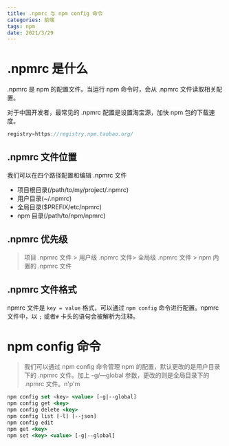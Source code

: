 ```yaml
---
title: .npmrc 与 npm config 命令
categories: 前端
tags: npm
date: 2021/3/29
---
```


# .npmrc 是什么

.npmrc 是 npm 的配置文件。当运行 npm 命令时，会从 .npmrc 文件读取相关配置。

对于中国开发者，最常见的 .npmrc 配置是设置淘宝源，加快 npm 包的下载速度。

```jsx
registry=https://registry.npm.taobao.org/
```

<!-- more -->

## .npmrc 文件位置

我们可以在四个路径配置和编辑 .npmrc 文件

- 项目根目录(/path/to/my/project/.npmrc)
- 用户目录(~/.npmrc)
- 全局目录($PREFIX/etc/npmrc)
- npm 目录(/path/to/npm/npmrc)

## .npmrc 优先级

> 项目 .npmrc 文件 > 用户级 .npmrc 文件> 全局级 .npmrc 文件 > npm 内置的 .npmrc 文件

## .npmrc 文件格式

npmrc 文件是 `key = value` 格式，可以通过 `npm config` 命令进行配置。npmrc 文件中，以 `;` 或者`#` 卡头的语句会被解析为注释。

# npm config 命令

> 我们可以通过 npm config 命令管理 npm 的配置，默认更改的是用户目录下的 .npmrc 文件。加上 -g/—global 参数，更改的则是全局目录下的 .npmrc 文件。n'p'm

```jsx
npm config set <key> <value> [-g|--global]
npm config get <key>
npm config delete <key>
npm config list [-l] [--json]
npm config edit
npm get <key>
npm set <key> <value> [-g|--global]
```
